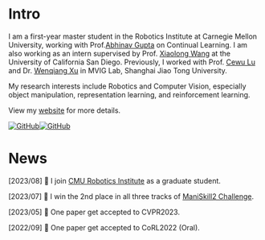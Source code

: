 


# Intro
I am a first-year master student in the Robotics Institute at Carnegie Mellon University, working with Prof.[Abhinav Gupta](http://www.cs.cmu.edu/~abhinavg/) on Continual Learning. I am also working as an intern supervised by Prof. [Xiaolong Wang](https://xiaolonw.github.io/index.html) at the University of California San Diego. Previously, I worked with Prof. [Cewu Lu](https://www.mvig.org/) and Dr. [Wenqiang Xu](https://scholar.google.com/citations?user=PdzO-4YAAAAJ) in MVIG Lab, Shanghai Jiao Tong University.

My research interests include Robotics and Computer Vision, especially object manipulation, representation learning, and reinforcement learning.

View my [website](https://chenbao.tech) for more details.

[![GitHub](https://img.shields.io/github/followers/kami-code?style=social)](https://github.com/kami-code)[![GitHub](https://img.shields.io/github/stars/kami-code?style=social)](https://github.com/kami-code)


# News

[2023/08] 🎉 I join [CMU Robotics Institute](https://www.ri.cmu.edu/) as a graduate student.


[2023/07] 🎉 I win the 2nd place in all three tracks of [ManiSkill2 Challenge](https://sapien.ucsd.edu/challenges/maniskill/).


[2023/05] 🎉 One paper get accepted to CVPR2023.


[2022/09] 🎉 One paper get accepted to CoRL2022 (Oral).

<!--
**Kami-code/Kami-code** is a ✨ _special_ ✨ repository because its `README.md` (this file) appears on your GitHub profile.

Here are some ideas to get you started:

- 🔭 I’m currently working on ...
- 🌱 I’m currently learning ...
- 👯 I’m looking to collaborate on ...
- 🤔 I’m looking for help with ...
- 💬 Ask me about ...
- 📫 How to reach me: ...
- 😄 Pronouns: ...
- ⚡ Fun fact: ...
-->
